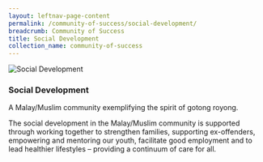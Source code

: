 ```yaml
---
layout: leftnav-page-content
permalink: /community-of-success/social-development/
breadcrumb: Community of Success
title: Social Development
collection_name: community-of-success
---
```


![Social Development](/images/community-of-success/social-development-overview.png)

### **Social Development**
A Malay/Muslim community exemplifying the spirit of gotong royong.

The social development in the Malay/Muslim community is supported through working together to strengthen families, supporting ex-offenders, empowering and mentoring our youth, facilitate good employment and to lead healthier lifestyles – providing a continuum of care for all.
